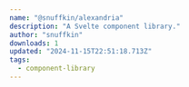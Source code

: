 ```yaml
---
name: "@snuffkin/alexandria"
description: "A Svelte component library."
author: "snuffkin"
downloads: 1
updated: "2024-11-15T22:51:18.713Z"
tags: 
  - component-library
---
```

